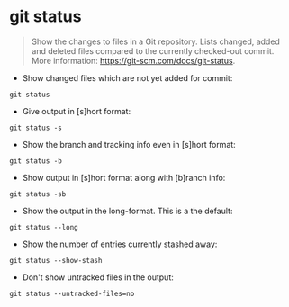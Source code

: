 # git status

> Show the changes to files in a Git repository.
> Lists changed, added and deleted files compared to the currently checked-out commit.
> More information: <https://git-scm.com/docs/git-status>.

- Show changed files which are not yet added for commit:

`git status`

- Give output in [s]hort format:

`git status -s`

- Show the branch and tracking info even in [s]hort format:

`git status -b`

- Show output in [s]hort format along with [b]ranch info:

`git status -sb`

- Show the output in the long-format. This is a the default:

`git status --long`

- Show the number of entries currently stashed away:

`git status --show-stash`

- Don't show untracked files in the output:

`git status --untracked-files=no`
